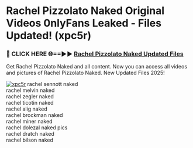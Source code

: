 # Rachel Pizzolato Naked Original Videos 0nlyFans Leaked - Files Updated! (xpc5r)

<h3>🔴 CLICK HERE 🌐==►► <a href="https://tinyurl.com/yckcrads" rel="nofollow">Rachel Pizzolato Naked Updated Files</a></h3>

Get Rachel Pizzolato Naked and all content. Now you can access all videos and pictures of Rachel Pizzolato Naked. New Updated Files 2025!

[![xpc5r](https://i.imgur.com/hpKpOFt.gif)](https://tinyurl.com/yckcrads)
rachel sennott naked<br>
rachel melvin naked<br>
rachel zegler naked<br>
rachel ticotin naked<br>
rachel alig naked<br>
rachel brockman naked<br>
rachel miner naked<br>
rachel dolezal naked pics<br>
rachel dratch naked<br>
rachel bilson naked